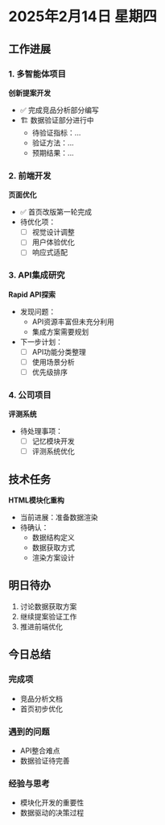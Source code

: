 # 2025年2月14日 星期四

## 工作进展

### 1. 多智能体项目
**创新提案开发**
- ✅ 完成竞品分析部分编写
- 🏗️ 数据验证部分进行中
  - 待验证指标：...
  - 验证方法：...
  - 预期结果：...

### 2. 前端开发
**页面优化**
- ✅ 首页改版第一轮完成
- 待优化项：
  - [ ] 视觉设计调整
  - [ ] 用户体验优化
  - [ ] 响应式适配

### 3. API集成研究
**Rapid API探索**
- 发现问题：
  - API资源丰富但未充分利用
  - 集成方案需要规划
- 下一步计划：
  - [ ] API功能分类整理
  - [ ] 使用场景分析
  - [ ] 优先级排序

### 4. 公司项目
**评测系统**
- 待处理事项：
  - [ ] 记忆模块开发
  - [ ] 评测系统优化

## 技术任务
**HTML模块化重构**
- 当前进展：准备数据渲染
- 待确认：
  - 数据结构定义
  - 数据获取方式
  - 渲染方案设计

## 明日待办
1. 讨论数据获取方案
2. 继续提案验证工作
3. 推进前端优化

## 今日总结
### 完成项
- 竞品分析文档
- 首页初步优化

### 遇到的问题
- API整合难点
- 数据验证待完善

### 经验与思考
- 模块化开发的重要性
- 数据驱动的决策过程


